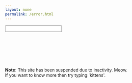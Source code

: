 ```yaml
---
layout: none
permalink: /error.html
---
```

  <html lang='en'>
  <head>
    <meta charset='utf-8'>
    <meta http-equiv="X-UA-Compatible" content="chrome=1">
    <meta name="HandheldFriendly" content="True">
    <meta name="MobileOptimized" content="320">
    <meta name="viewport" content="width=device-width, initial-scale=1.0">
    <meta name="referrer" content="no-referrer">
    <title>Not Availiable !</title>
    <link rel="stylesheet" href="https://cdnjs.cloudflare.com/ajax/libs/normalize/5.0.0/normalize.min.css">
		<link rel="stylesheet" href="../style.css">
<link rel='stylesheet' href='https://chamki.netlify.com/tufte.css' type='text/css'>
    <link rel='stylesheet' href='https://chamki.netlify.com/latex.css' type='text/css'>
<!-- Chrome, Firefox OS and Opera --> 
<meta name="theme-color" content="#ff4500"> 
<!-- Windows Phone --> 
<meta name="msapplication-navbutton-color" content="#ff4500">
 <!-- iOS Safari --> 
<meta name="apple-mobile-web-app-status-bar-style" content="#ff4500">
<link rel="icon" sizes="16x16 32x32 48x48 96x96 192x192" href="//cdn1.netlify.com/img/icon.png">
  <script src="https://cdnjs.cloudflare.com/ajax/libs/jquery/3.3.1/jquery.min.js"></script>
    <script src="https://unpkg.com/sweetalert/dist/sweetalert.min.js"></script>   
    <style>
      .swal-text {
  background-color: #FEFAE3;
  padding: 17px;
  border: 1px solid #F0E1A1;
  display: block;
  margin: 22px;
  text-align: center;
  color: #61534e;
}
      </style>
    
</head>
<body>
  <script>
  $(document).ready(function(){
    swal("Notice!", "This site is no longer maintained and has been shut down. Thanks for visiting.         -Netlify Team", "warning");
    });
      </script>
<div class="container">
  <form class="four-oh-four-form">
    <input type="text" class="404-input">
  </form>

  <div class="terminal">
	<p class="prompt">
	<br><br><br>
	<br><br><br>
	<b>Note:</b> This site has been suspended due to inactivity. Meow. <br>
	If you want to know more then try typing 'kittens'.</p>
      <p class="prompt output new-output"></p>
  </div>
</div>
<script src='https://cdnjs.cloudflare.com/ajax/libs/jquery/3.3.1/jquery.min.js'> </script>
<script src='https://cdnjs.cloudflare.com/ajax/libs/velocity/1.2.2/velocity.min.js'> </script>
<script>var inputReady = true;
var input = $('.404-input');
input.focus();
$('.container').on('click', function(e){
  input.focus();
});

input.on('keyup', function(e){
  $('.new-output').text(input.val());
  // console.log(inputReady);
});

$('.four-oh-four-form').on('submit', function(e){
  e.preventDefault();
  var val = $(this).children($('.404-input')).val().toLowerCase();
  var href;

	 if (val === 'kittens'){
    showKittens();
  }else {
    resetForm();
  }
});

function resetForm(withKittens){
  var message = "Sorry that command is not recognized."
  var input = $('.404-input');

  if (withKittens){
    $('.kittens').removeClass('kittens');
    message = "Huzzzzzah Kittehs!"
  }

  $('.new-output').removeClass('new-output');
  input.val('');
  $('.terminal').append('<p class="prompt">' + message + '</p><p class="prompt output new-output"></p>');

  $('.new-output').velocity(
    'scroll'
  ), {duration: 100}
}

	function showKittens(){
		$('.terminal').append("<div class='kittens'>"+
								 "<p class='prompt'>	                             ,----,         ,----,                                          ,---,</p>" +
								 "<p class='prompt'>       ,--.                ,/   .`|       ,/   .`|                     ,--.              ,`--.' |</p>" +
								 "<p class='prompt'>   ,--/  /|    ,---,     ,`   .'  :     ,`   .'  :     ,---,.        ,--.'|   .--.--.    |   :  :</p>" +
								 "<p class='prompt'>,---,': / ' ,`--.' |   ;    ;     /   ;    ;     /   ,'  .' |    ,--,:  : |  /  /    '.  '   '  ;</p>" +
								 "<p class='prompt'>:   : '/ /  |   :  : .'___,/    ,'  .'___,/    ,'  ,---.'   | ,`--.'`|  ' : |  :  /`. /  |   |  |</p>" +
								 "<p class='prompt'>|   '   ,   :   |  ' |    :     |   |    :     |   |   |   .' |   :  :  | | ;  |  |--`   '   :  ;</p>" +
								 "<p class='prompt'>'   |  /    |   :  | ;    |.';  ;   ;    |.';  ;   :   :  |-, :   |   \\ | : |  :  ;_     |   |  '</p>" +
								 "<p class='prompt'>|   ;  ;    '   '  ; `----'  |  |   `----'  |  |   :   |  ;/| |   : '  '; |  \\  \\    `.  '   :  |</p>" +
								 "<p class='prompt'>:   '   \\   |   |  |     '   :  ;       '   :  ;   |   :   .' '   ' ;.    ;   `----.   \\ ;   |  ;</p>" +
								 "<p class='prompt'>'   : |.  \\ |   |  '     '   :  |       '   :  |   '   :  ;/| '   : |  ; .'  /  /`--'  /  `--..`;  </p>" +
								 "<p class='prompt'>|   | '_\\.' '   :  |     ;   |.'        ;   |.'    |   |    \\ |   | '`--'   '--'.     /  .--,_   </p>" +
								 "<p class='prompt'>'   : |     ;   |.'      '---'          '---'      |   :   .' '   : |         `--'---'   |    |`.  </p>" +
								 "<p class='prompt'>;   |,'     '---'                                  |   | ,'   ;   |.'                    `-- -`, ; </p>" +
								 "<p class='prompt'>'---'                                              `----'     '---'                        '---`'</p>" +
								 "<p class='prompt'>                                                              </p></div>");

		
		var lines = $('.kittens p');
		$.each(lines, function(index, line){
			setTimeout(function(){
				$(line).css({
					"opacity": 1
				});

				textEffect($(line))
			}, index * 100);
		});

		$('.new-output').velocity(
			'scroll'
		), {duration: 100}

		setTimeout(function(){
			var gif;

			$.get('http://api.giphy.com/v1/gifs/random?api_key=dc6zaTOxFJmzC&tag=kittens', function(result){
				gif = result.data.image_url;
				$('.terminal').append('<img class="kitten-gif" src="' + gif + '"">');
				resetForm(true);
			});
		}, (lines.length * 100) + 1000);
	}

	function textEffect(line){
		var alpha = [';', '.', ',', ':', ';', '~', '`'];
		var animationSpeed = 10;
		var index = 0;
		var string = line.text();
		var splitString = string.split("");
		var copyString = splitString.slice(0);

		var emptyString = copyString.map(function(el){
		    return [alpha[Math.floor(Math.random() * (alpha.length))], index++];
		})

		emptyString = shuffle(emptyString);

		$.each(copyString, function(i, el){
		    var newChar = emptyString[i];
		    toUnderscore(copyString, line, newChar);

		    setTimeout(function(){
		      fromUnderscore(copyString, splitString, newChar, line);
		    },i * animationSpeed);
		  })
	}

	function toUnderscore(copyString, line, newChar){
		copyString[newChar[1]] = newChar[0];
		line.text(copyString.join(''));
	}

	function fromUnderscore(copyString, splitString, newChar, line){
		copyString[newChar[1]] = splitString[newChar[1]];
		line.text(copyString.join(""));
	}


	function shuffle(o){
	    for(var j, x, i = o.length; i; j = Math.floor(Math.random() * i), x = o[--i], o[i] = o[j], o[j] = x);
	    return o;
	};
  </script>
</body>
</html>
